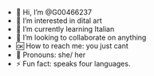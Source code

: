 - 🔪 Hi, I’m @G00466237
- 🤭 I’m interested in dital art
- 🫡 I’m currently learning Italian
- 💞️ I’m looking to collaborate on anything
- 🆗 How to reach me: you just cant 
- 🤨 Pronouns: she/ her
- ⚡ Fun fact: speaks four languages.

<!---
G00466237/G00466237 is a ✨ special ✨ repository because its `README.md` (this file) appears on your GitHub profile.
You can click the Preview link to take a look at your changes.
--->
